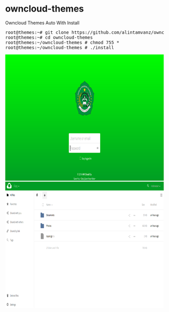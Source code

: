 # owncloud-themes
Owncloud Themes Auto With Install

<pre>
root@themes:~# git clone https://github.com/alintamvanz/owncloud-themes.git
root@themes:~# cd owncloud-themes
root@themes:~/owncloud-themes # chmod 755 *
root@themes:~/owncloud-themes # ./install
</pre>
<center>
<img src="screenshot/ss1.png" style="width:700px;height:400px;">
<img src="screenshot/ss2.png" style="width:700px;height:400px;">
